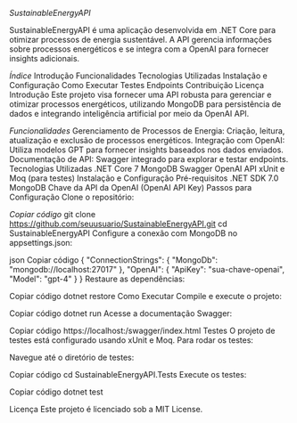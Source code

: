 *SustainableEnergyAPI*



SustainableEnergyAPI é uma aplicação desenvolvida em .NET Core para otimizar processos de energia sustentável. A API gerencia informações sobre processos energéticos e se integra com a OpenAI para fornecer insights adicionais.

*Índice*
Introdução
Funcionalidades
Tecnologias Utilizadas
Instalação e Configuração
Como Executar
Testes
Endpoints
Contribuição
Licença
Introdução
Este projeto visa fornecer uma API robusta para gerenciar e otimizar processos energéticos, utilizando MongoDB para persistência de dados e integrando inteligência artificial por meio da OpenAI API.

*Funcionalidades*
Gerenciamento de Processos de Energia:
Criação, leitura, atualização e exclusão de processos energéticos.
Integração com OpenAI:
Utiliza modelos GPT para fornecer insights baseados nos dados enviados.
Documentação de API:
Swagger integrado para explorar e testar endpoints.
Tecnologias Utilizadas
.NET Core 7
MongoDB
Swagger
OpenAI API
xUnit e Moq (para testes)
Instalação e Configuração
Pré-requisitos
.NET SDK 7.0
MongoDB
Chave da API da OpenAI (OpenAI API Key)
Passos para Configuração
Clone o repositório:

*Copiar código*
git clone https://github.com/seuusuario/SustainableEnergyAPI.git
cd SustainableEnergyAPI
Configure a conexão com MongoDB no appsettings.json:

json
Copiar código
{
  "ConnectionStrings": {
    "MongoDb": "mongodb://localhost:27017"
  },
  "OpenAI": {
    "ApiKey": "sua-chave-openai",
    "Model": "gpt-4"
  }
}
Restaure as dependências:

Copiar código
dotnet restore
Como Executar
Compile e execute o projeto:

Copiar código
dotnet run
Acesse a documentação Swagger:

Copiar código
https://localhost:<porta>/swagger/index.html
Testes
O projeto de testes está configurado usando xUnit e Moq. Para rodar os testes:

Navegue até o diretório de testes:

Copiar código
cd SustainableEnergyAPI.Tests
Execute os testes:

Copiar código
dotnet test

Licença
Este projeto é licenciado sob a MIT License.
